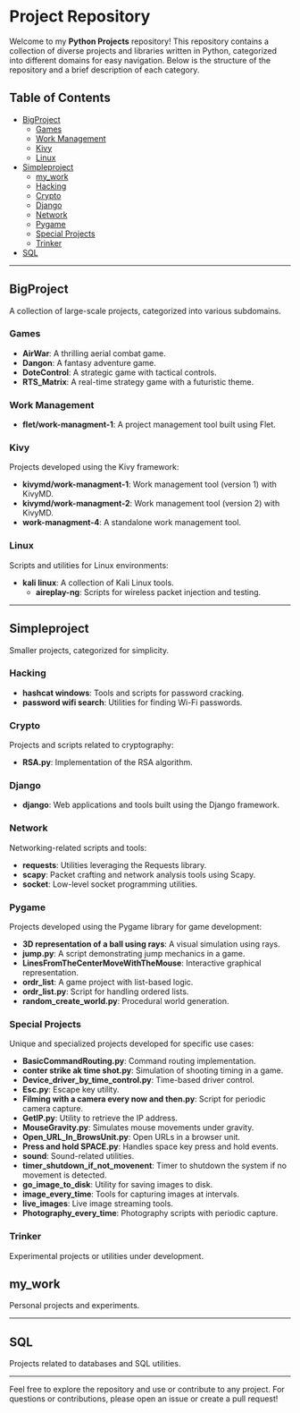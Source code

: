 # Project Repository

Welcome to my **Python Projects** repository! This repository contains a collection of diverse projects and libraries written in Python, categorized into different domains for easy navigation. Below is the structure of the repository and a brief description of each category.

## Table of Contents
- [BigProject](#bigproject)
  - [Games](#games)
  - [Work Management](#work-management)
  - [Kivy](#kivy)
  - [Linux](#linux)
- [Simpleproject](#simpleproject)
  - [my_work](#my_work)
  - [Hacking](#hacking)   
  - [Crypto](#crypto)
  - [Django](#django)
  - [Network](#network)
  - [Pygame](#pygame)
  - [Special Projects](#special-projects)
  - [Trinker](#trinker)
- [SQL](#sql)

---

## BigProject
A collection of large-scale projects, categorized into various subdomains.

### Games
- **AirWar**: A thrilling aerial combat game.
- **Dangon**: A fantasy adventure game.
- **DoteControl**: A strategic game with tactical controls.
- **RTS_Matrix**: A real-time strategy game with a futuristic theme.

### Work Management
- **flet/work-managment-1**: A project management tool built using Flet.

### Kivy
Projects developed using the Kivy framework:
- **kivymd/work-managment-1**: Work management tool (version 1) with KivyMD.
- **kivymd/work-managment-2**: Work management tool (version 2) with KivyMD.
- **work-managment-4**: A standalone work management tool.

### Linux
Scripts and utilities for Linux environments:
- **kali linux**: A collection of Kali Linux tools.
  - **aireplay-ng**: Scripts for wireless packet injection and testing.


---

## Simpleproject
Smaller projects, categorized for simplicity.

### Hacking
- **hashcat windows**: Tools and scripts for password cracking.
- **password wifi search**: Utilities for finding Wi-Fi passwords.

### Crypto
Projects and scripts related to cryptography:
- **RSA.py**: Implementation of the RSA algorithm.

### Django
- **django**: Web applications and tools built using the Django framework.

### Network
Networking-related scripts and tools:
- **requests**: Utilities leveraging the Requests library.
- **scapy**: Packet crafting and network analysis tools using Scapy.
- **socket**: Low-level socket programming utilities.

### Pygame
Projects developed using the Pygame library for game development:
- **3D representation of a ball using rays**: A visual simulation using rays.
- **jump.py**: A script demonstrating jump mechanics in a game.
- **LinesFromTheCenterMoveWithTheMouse**: Interactive graphical representation.
- **ordr_list**: A game project with list-based logic.
- **ordr_list.py**: Script for handling ordered lists.
- **random_create_world.py**: Procedural world generation.

### Special Projects
Unique and specialized projects developed for specific use cases:
- **BasicCommandRouting.py**: Command routing implementation.
- **conter strike ak time shot.py**: Simulation of shooting timing in a game.
- **Device_driver_by_time_control.py**: Time-based driver control.
- **Esc.py**: Escape key utility.
- **Filming with a camera every now and then.py**: Script for periodic camera capture.
- **GetIP.py**: Utility to retrieve the IP address.
- **MouseGravity.py**: Simulates mouse movements under gravity.
- **Open_URL_In_BrowsUnit.py**: Open URLs in a browser unit.
- **Press and hold SPACE.py**: Handles space key press and hold events.
- **sound**: Sound-related utilities.
- **timer_shutdown_if_not_movenent**: Timer to shutdown the system if no movement is detected.
- **go_image_to_disk**: Utility for saving images to disk.
- **image_every_time**: Tools for capturing images at intervals.
- **live_images**: Live image streaming tools.
- **Photography_every_time**: Photography scripts with periodic capture.

### Trinker
Experimental projects or utilities under development.


## my_work
Personal projects and experiments.

---

## SQL
Projects related to databases and SQL utilities.

---

Feel free to explore the repository and use or contribute to any project. For questions or contributions, please open an issue or create a pull request!
